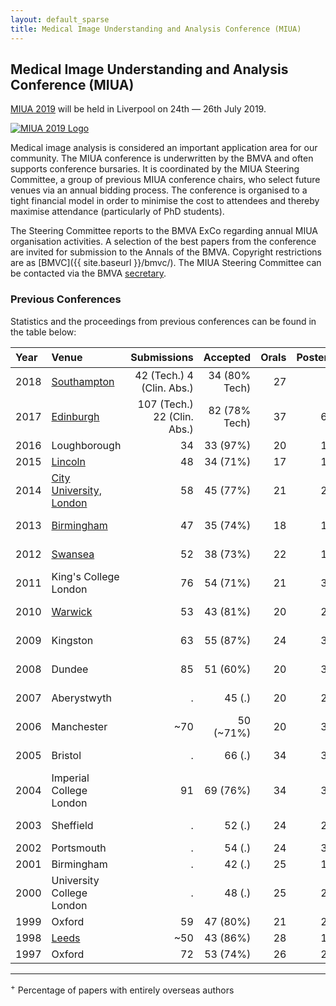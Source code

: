 ```yaml
---
layout: default_sparse
title: Medical Image Understanding and Analysis Conference (MIUA)
---
```


## Medical Image Understanding and Analysis Conference (MIUA)

[MIUA 2019](https://miua2019.com/) will be held in Liverpool on 24th — 26th July 2019.

<p style="pb-2">
<a href="https://miua2019.com/"><img src="{{ site.baseurl }}/assets/images/events/miua2019.png" class="img-fluid rounded mx-auto d-block" style="max-width: 200px;" alt="MIUA 2019 Logo"></a>
</p>

Medical image analysis is considered an important application area for our community. The MIUA conference is underwritten by the BMVA and often supports conference bursaries. It is coordinated by the MIUA Steering Committee, a group of previous MIUA conference chairs, who select future venues via an annual bidding process. The conference is organised to a tight financial model in order to minimise the cost to attendees and thereby maximise attendance (particularly of PhD students).

The Steering Committee reports to the BMVA ExCo regarding annual MIUA organisation activities. A selection of the best papers from the conference are invited for submission to the Annals of the BMVA. Copyright restrictions are as [BMVC]({{ site.baseurl }}/bmvc/). The MIUA Steering Committee can be contacted via the BMVA [secretary](mailto:secretary@bmva.org).

### Previous Conferences

Statistics and the proceedings from previous conferences can be found in the table below:

<table style="width:100%;" class="table">
<colgroup>
<col width="8%" />
<col width="18%" />
<col width="6%" />
<col width="6%" />
<col width="6%" />
<col width="6%" />
<col width="6%" />
<col width="6%" />
<col width="6%" />
<col width="25%" />
</colgroup>
<thead class="thead-dark">
<tr class="header sticky-top" style="top: 56px;">
<th align="left">Year</th>
<th align="left">Venue</th>
<th align="right">Submissions</th>
<th align="right">Accepted</th>
<th align="right">Orals</th>
<th align="right">Posters</th>
<th align="right">%UK</th>
<th align="right">%Intl<sup>+</sup></th>
<th align="right">Attendees</th>
<th align="left">Proceedings</th>
</tr>
</thead>
<tbody>
<!--<tr class="odd">
<td align="left">2019</td>
<td align="left"><a href="https://miua2019.com/">Liverpool</a></td>
<td align="right"></td>
<td align="right"></td>
<td align="right"></td>
<td align="right"></td>
<td align="right"></td>
<td align="right"></td>
<td align="right"></td>
<td align="left"></td>
</tr>-->
<tr class="even">
<td align="left">2018</td>
<td align="left"><a href="https://www.miua2018.soton.ac.uk/">Southampton</a></td>
<td align="right">42 (Tech.) 4 (Clin. Abs.)</td>
<td align="right">34 (80% Tech)</td>
<td align="right">27</td>
<td align="right">7</td>
<td align="right">74%</td>
<td align="right">26%</td>
<td align="right">69</td>
<td align="left"><a href="https://link.springer.com/book/10.1007/978-3-319-95921-4">proceedings</a></td>
</tr>
<tr class="odd">
<td align="left">2017</td>
<td align="left"><a href="https://miua2017.wordpress.com/">Edinburgh</a></td>
<td align="right">107 (Tech.) 22 (Clin. Abs.)</td>
<td align="right">82 (78% Tech)</td>
<td align="right">37</td>
<td align="right">64</td>
<td align="right">73%</td>
<td align="right">27%</td>
<td align="right">150</td>
<td align="left"><a href="http://link.springer.com/openurl.asp?genre=issue&amp;issn=1865-0929&amp;volume=723">proceedings</a></td>
</tr>
<tr class="even">
<td align="left">2016</td>
<td align="left">Loughborough</td>
<td align="right">34</td>
<td align="right">33 (97%)</td>
<td align="right">20</td>
<td align="right">13</td>
<td align="right">64%</td>
<td align="right">36%</td>
<td align="right">53</td>
<td align="left"><a href="http://www.sciencedirect.com/science/journal/18770509/90">proceedings</a></td>
</tr>
<tr class="odd">
<td align="left">2015</td>
<td align="left"><a href="http://miua.blogs.lincoln.ac.uk/">Lincoln</a></td>
<td align="right">48</td>
<td align="right">34 (71%)</td>
<td align="right">17</td>
<td align="right">17</td>
<td align="right">71%</td>
<td align="right">29%</td>
<td align="right">60</td>
<td align="left"><a href="http://miua.blogs.lincoln.ac.uk/files/2015/07/MIUA2015_Proceedings_Final.pdf">proceedings</a></td>
</tr>
<tr class="even">
<td align="left">2014</td>
<td align="left"><a href="http://www.city.ac.uk/medical-image-understanding-and-analysis-2014">City University, London</a></td>
<td align="right">58</td>
<td align="right">45 (77%)</td>
<td align="right">21</td>
<td align="right">24</td>
<td align="right">73%</td>
<td align="right">27%</td>
<td align="right">79</td>
<td align="left"><a href="miua2014.pdf">proceedings</a> <a href="2014/index.html">papers</a></td>
</tr>
<tr class="odd">
<td align="left">2013</td>
<td align="left"><a href="http://events.cs.bham.ac.uk/miua2013/">Birmingham</a></td>
<td align="right">47</td>
<td align="right">35 (74%)</td>
<td align="right">18</td>
<td align="right">17</td>
<td align="right">72%</td>
<td align="right">28%</td>
<td align="right">69</td>
<td align="left"><a href="miua2013.pdf">proceedings</a> <a href="2013/index.html">papers</a></td>
</tr>
<tr class="even">
<td align="left">2012</td>
<td align="left"><a href="http://miua2012.swansea.ac.uk/">Swansea</a></td>
<td align="right">52</td>
<td align="right">38 (73%)</td>
<td align="right">22</td>
<td align="right">16</td>
<td align="right">87%</td>
<td align="right">13%</td>
<td align="right">64</td>
<td align="left"><a href="miua2012.pdf">proceedings</a> <a href="2012/index.html">papers</a></td>
</tr>
<tr class="odd">
<td align="left">2011</td>
<td align="left">King's College London</td>
<td align="right">76</td>
<td align="right">54 (71%)</td>
<td align="right">21</td>
<td align="right">34</td>
<td align="right">89%</td>
<td align="right">11%</td>
<td align="right">75</td>
<td align="left"><a href="miua2011.pdf">proceedings</a> <a href="2011/index.html">papers</a></td>
</tr>
<tr class="even">
<td align="left">2010</td>
<td align="left"><a href="http://www2.warwick.ac.uk/fac/sci/dcs/events/past/miua2010/">Warwick</a></td>
<td align="right">53</td>
<td align="right">43 (81%)</td>
<td align="right">20</td>
<td align="right">23</td>
<td align="right">86%</td>
<td align="right">14%</td>
<td align="right">63</td>
<td align="left"><a href="miua2010.pdf">proceedings</a> <a href="2010/index.html">papers</a></td>
</tr>
<tr class="odd">
<td align="left">2009</td>
<td align="left">Kingston</td>
<td align="right">63</td>
<td align="right">55 (87%)</td>
<td align="right">24</td>
<td align="right">31</td>
<td align="right">82%</td>
<td align="right">12%</td>
<td align="right">72</td>
<td align="left"><a href="miua2009.pdf">proceedings</a> <a href="2009/index.html">papers</a></td>
</tr>
<tr class="even">
<td align="left">2008</td>
<td align="left">Dundee</td>
<td align="right">85</td>
<td align="right">51 (60%)</td>
<td align="right">20</td>
<td align="right">31</td>
<td align="right">82%</td>
<td align="right">18%</td>
<td align="right">84</td>
<td align="left"><a href="miua2008.pdf">proceedings</a> <a href="2008/index.html">papers</a></td>
</tr>
<tr class="odd">
<td align="left">2007</td>
<td align="left">Aberystwyth</td>
<td align="right">.</td>
<td align="right">45 (.)</td>
<td align="right">20</td>
<td align="right">25</td>
<td align="right">92%</td>
<td align="right">8%</td>
<td align="right">.</td>
<td align="left"><a href="miua2007.pdf">proceedings</a> <a href="2007/index.html">papers</a></td>
</tr>
<tr class="even">
<td align="left">2006</td>
<td align="left">Manchester</td>
<td align="right">~70</td>
<td align="right">50 (~71%)</td>
<td align="right">20</td>
<td align="right">30</td>
<td align="right">92%</td>
<td align="right">8%</td>
<td align="right">~75</td>
<td align="left"><a href="miua2006.pdf">proceedings</a> <a href="2006/index.html">papers</a></td>
</tr>
<tr class="odd">
<td align="left">2005</td>
<td align="left">Bristol</td>
<td align="right">.</td>
<td align="right">66 (.)</td>
<td align="right">34</td>
<td align="right">32</td>
<td align="right">89%</td>
<td align="right">11%</td>
<td align="right">.</td>
<td align="left"><a href="miua2005.pdf">proceedings</a> <a href="2005/index.html">papers</a></td>
</tr>
<tr class="even">
<td align="left">2004</td>
<td align="left">Imperial College London</td>
<td align="right">91</td>
<td align="right">69 (76%)</td>
<td align="right">34</td>
<td align="right">35</td>
<td align="right">93%</td>
<td align="right">7%</td>
<td align="right">.</td>
<td align="left"><a href="miua2004.pdf">proceedings</a> <a href="2004/index.html">papers</a></td>
</tr>
<tr class="odd">
<td align="left">2003</td>
<td align="left">Sheffield</td>
<td align="right">.</td>
<td align="right">52 (.)</td>
<td align="right">24</td>
<td align="right">28</td>
<td align="right">100%</td>
<td align="right">0%</td>
<td align="right">.</td>
<td align="left"><a href="miua2003.pdf">proceedings</a> <a href="2003/index.html">papers</a></td>
</tr>
<tr class="even">
<td align="left">2002</td>
<td align="left">Portsmouth</td>
<td align="right">.</td>
<td align="right">54 (.)</td>
<td align="right">24</td>
<td align="right">30</td>
<td align="right">96%</td>
<td align="right">4%</td>
<td align="right">104</td>
<td align="left"></td>
</tr>
<tr class="odd">
<td align="left">2001</td>
<td align="left">Birmingham</td>
<td align="right">.</td>
<td align="right">42 (.)</td>
<td align="right">25</td>
<td align="right">17</td>
<td align="right">95%</td>
<td align="right">5%</td>
<td align="right">.</td>
<td align="left"></td>
</tr>
<tr class="even">
<td align="left">2000</td>
<td align="left">University College London</td>
<td align="right">.</td>
<td align="right">48 (.)</td>
<td align="right">25</td>
<td align="right">28</td>
<td align="right">100%</td>
<td align="right">0%</td>
<td align="right">.</td>
<td align="left"></td>
</tr>
<tr class="odd">
<td align="left">1999</td>
<td align="left">Oxford</td>
<td align="right">59</td>
<td align="right">47 (80%)</td>
<td align="right">21</td>
<td align="right">26</td>
<td align="right">94%</td>
<td align="right">6%</td>
<td align="right">.</td>
<td align="left"></td>
</tr>
<tr class="even">
<td align="left">1998</td>
<td align="left"><a href="http://www.leeds.ac.uk/miua">Leeds</a></td>
<td align="right">~50</td>
<td align="right">43 (86%)</td>
<td align="right">28</td>
<td align="right">15</td>
<td align="right">95%</td>
<td align="right">5%</td>
<td align="right">108</td>
<td align="left"></td>
</tr>
<tr class="odd">
<td align="left">1997</td>
<td align="left">Oxford</td>
<td align="right">72</td>
<td align="right">53 (74%)</td>
<td align="right">26</td>
<td align="right">27</td>
<td align="right">98%</td>
<td align="right">2%</td>
<td align="right">.</td>
<td align="left"></td>
</tr>
</tbody>
</table>
<hr />

<sup>+</sup> Percentage of papers with entirely overseas authors



